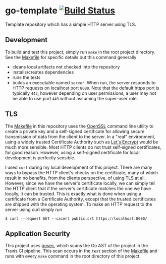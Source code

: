 # go-template [![Build Status](https://travis-ci.com/ryandens/go-template.svg?token=zrk2qgs8pLCF6veGNV1S&branch=master)](https://travis-ci.com/ryandens/go-template)
Template repository which has a simple HTTP server using TLS.

## Development
To build and test this project, simply run `make` in the root project directory. See the
[Makefile](Makefile) for specific details but this command generally
- cleans local artifacts not checked into the repository
- installs/creates dependencies
- runs the tests
- builds an executable named `server`. When run, the server responds to HTTP requests on
localhost port `8080`. Note that the default https port is typically `443`, however 
depending on user permissions, a user may not be able to use port `443` without assuming the
super-user role.

## TLS
The [Makefile](Makefile) in this repository uses the [OpenSSL](https://www.openssl.org/) 
command line utility to create a private key and a self-signed certificate for allowing secure 
transmission of data from the client to the server. In a "real" environment, using a widely
trusted Certificate Authority such as [Let's Encrypt](https://letsencrypt.org/) would be 
much more sensible. Most HTTP clients do not trust self-signed certificates, for good reason.
However, using a self-signed certificate for local development is perfectly sensible. 

I used `curl` during my local development of this project. There are many ways to bypass 
the HTTP client's checks on the certificate, many of which result in no benefits, from the 
clients perspective, of using TLS at all. However, since we have the server's certificate
locally, we can simply tell the HTTP client that if the server's certificate matches the one
we have locally, it can be trusted. This is exactly what is done when using a certificate from
a Certificate Authority, except that the trusted certificates are shipped with the operating
system. To make an HTTP request to the server using curl simply run
```shell script
$ curl --request GET --cacert public.crt https://localhost:8080/
```

## Application Security
This project uses [gosec](https://github.com/securego/gosec),
which scans the Go AST of the project in the Travis CI pipeline. This scan occurs in the 
`test` section of the [Makefile](Makefile) and runs with every `make` command in the 
root directory of this project.
